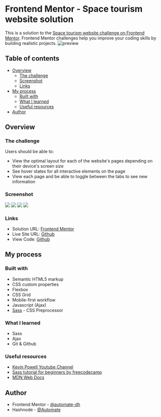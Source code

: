 # Frontend Mentor - Space tourism website solution

This is a solution to the [Space tourism website challenge on Frontend Mentor](https://www.frontendmentor.io/challenges/space-tourism-multipage-website-gRWj1URZ3). Frontend Mentor challenges help you improve your coding skills by building realistic projects. 
![preview](preview.jpg)

## Table of contents

- [Overview](#overview)
  - [The challenge](#the-challenge)
  - [Screenshot](#screenshot)
  - [Links](#links)
- [My process](#my-process)
  - [Built with](#built-with)
  - [What I learned](#what-i-learned)
  - [Useful resources](#useful-resources)
- [Author](#author)

## Overview

### The challenge

Users should be able to:

- View the optimal layout for each of the website's pages depending on their device's screen size
- See hover states for all interactive elements on the page
- View each page and be able to toggle between the tabs to see new information

### Screenshot

![](/space-tourism-website/assets/screenshots/first.png)
![](/space-tourism-website/assets/screenshots/second.png)
![](/space-tourism-website/assets/screenshots/third.png)
![](/space-tourism-website/assets/screenshots/fourth.png)


### Links

- Solution URL: [Frontend Mentor](https://www.frontendmentor.io/solutions/spacetourismwebsite-r1VlG6YQq)
- Live Site URL: [Github](https://automate-dh.github.io/Space-tourism-website/)
- View Code: [Github](https://github.com/automate-dh/Space-tourism-website)


## My process

### Built with

- Semantic HTML5 markup
- CSS custom properties
- Flexbox
- CSS Grid
- Mobile-first workflow
- Javascript (Ajax)
- [Sass](https://sass-lang.com/) - CSS Preprocessor


### What I learned

- Sass
- Ajax
- Git & Github

### Useful resources

- [Kevin Powell Youtube Channel](https://www.youtube.com/kepowob)
- [Sass tutorial for beginners by freecodecamp](https://www.youtube.com/watch?v=_a5j7KoflTs&t=2044s)
- [MDN Web Docs](https://developer.mozilla.org/en-US/docs/Learn)

## Author

- Frontend Mentor - [@automate-dh](https://www.frontendmentor.io/profile/automate-dh)
- Hashnode - [@Automate](https://hashnode.com/@Automate)
